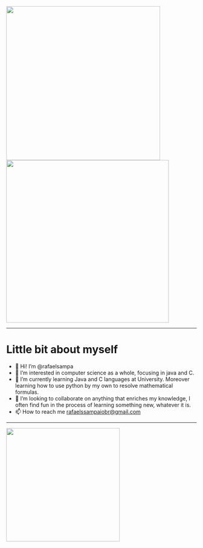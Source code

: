 
<!---


</div> -->


<a href="https://github.com/anuraghazra/github-readme-stats">
  <img width="407" align="center" src="https://github-readme-stats.vercel.app/api?username=rafaelsampa&theme=vue-dark&show_icons=true&hide_border=true&count_private=false" />
</a>
<a href="https://github.com/anuraghazra/convoychat">
  <img width="430" align="center" src="https://github-readme-streak-stats.herokuapp.com/?user=rafaelsampa&theme=vue-dark&hide_border=true" />
</a>


_________________________________

# Little bit about myself
- 👋 Hi! I’m @rafaelsampa
- 👀 I’m interested in computer science as a whole, focusing in java and C. 
- 🌱 I’m currently learning Java and C languages at University. Moreover learning how to use python by my own to resolve mathematical formulas.
- 💞️ I’m looking to collaborate on anything that enriches my knowledge, I often find fun in the process of learning something new, whatever it is.
- 📫 How to reach me rafaelssampaiobr@gmail.com
  
________________________________

<a href="https://github.com/anuraghazra/github-readme-stats">
  <img height=300 align="center" src="https://github-readme-stats.vercel.app/api/top-langs/?username=rafaelsampa&theme=vue-dark&show_icons=true&hide_border=true&layout=donut" />
</a>

